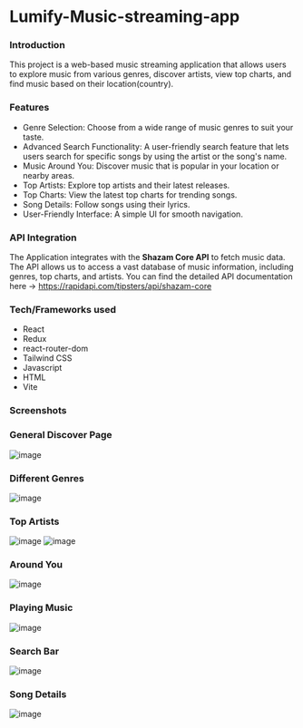 # Lumify-Music-streaming-app

### Introduction
This project is a web-based music streaming application that allows users to explore music from various genres, discover artists, view top charts, and find music based on their location(country). 

### Features
- Genre Selection: Choose from a wide range of music genres to suit your taste.
- Advanced Search Functionality: A user-friendly search feature that lets users search for specific songs by using the artist or the song's name.
- Music Around You: Discover music that is popular in your location or nearby areas.
- Top Artists: Explore top artists and their latest releases.
- Top Charts: View the latest top charts for trending songs.
- Song Details: Follow songs using their lyrics.
- User-Friendly Interface: A simple UI for smooth navigation.

### API Integration
The Application integrates with the **Shazam Core API** to fetch music data. The API allows us to access a vast database of music information, including genres, top charts, and artists.
You can find the detailed API documentation here -> https://rapidapi.com/tipsters/api/shazam-core
### Tech/Frameworks used
- React
- Redux
- react-router-dom
- Tailwind CSS
- Javascript
- HTML
- Vite
  
### Screenshots
  ### General Discover Page
![image](https://github.com/Bekjo3/Music-streaming-app--bm/assets/114708848/bb83e84c-e074-4bc8-83e8-79230179b437)
### Different Genres
![image](https://github.com/Bekjo3/Music-streaming-app--bm/assets/114708848/cff85985-61a7-4277-8679-ed40bebb81cb)
### Top Artists
![image](https://github.com/Bekjo3/Music-streaming-app--bm/assets/114708848/d318045e-73b0-4f64-831f-9dfa01f2c74f)
![image](https://github.com/Bekjo3/Music-streaming-app--bm/assets/114708848/f31f05b1-fc0c-40b3-b573-d308576a93e8)
### Around You
![image](https://github.com/Bekjo3/Music-streaming-app--bm/assets/114708848/3f6ed56c-89a3-42be-a987-9efd6519299e)
### Playing Music
![image](https://github.com/Bekjo3/Music-streaming-app--bm/assets/114708848/0177d014-ba19-4f48-b8b9-3bfe4bc5c0ba)
### Search Bar
![image](https://github.com/Bekjo3/Music-streaming-app--bm/assets/114708848/c36bc93f-b20d-427c-974e-c346cefc7370)
### Song Details
![image](https://github.com/Bekjo3/Music-streaming-app--bm/assets/114708848/3dc69ce6-7e9d-4cd4-9d6e-51c3eecc6233)
